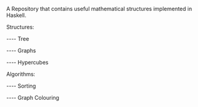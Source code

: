A Repository that contains useful mathematical structures implemented in Haskell. 


Structures:

---- Tree

---- Graphs

---- Hypercubes


Algorithms:

---- Sorting

---- Graph Colouring
